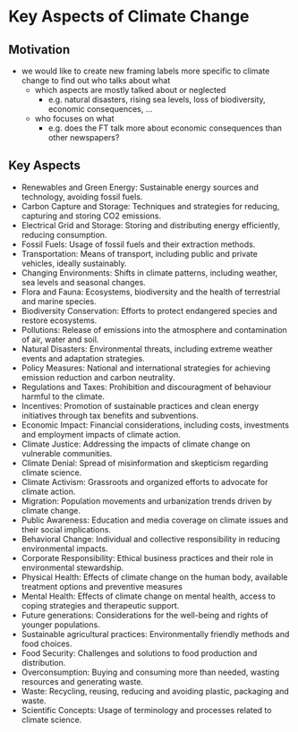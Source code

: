 # Key Aspects of Climate Change

## Motivation

- we would like to create new framing labels more specific to climate change to find out who talks about what
  - which aspects are mostly talked about or neglected
    - e.g. natural disasters, rising sea levels, loss of biodiversity, economic consequences, ...
  - who focuses on what
    - e.g. does the FT talk more about economic consequences than other newspapers?

## Key Aspects

- Renewables and Green Energy: Sustainable energy sources and technology, avoiding fossil fuels.
- Carbon Capture and Storage: Techniques and strategies for reducing, capturing and storing CO2 emissions.
- Electrical Grid and Storage: Storing and distributing energy efficiently, reducing consumption.
- Fossil Fuels: Usage of fossil fuels and their extraction methods.
- Transportation: Means of transport, including public and private vehicles, ideally sustainably.
- Changing Environments: Shifts in climate patterns, including weather, sea levels and seasonal changes.
- Flora and Fauna: Ecosystems, biodiversity and the health of terrestrial and marine species.
- Biodiversity Conservation: Efforts to protect endangered species and restore ecosystems.
- Pollutions: Release of emissions into the atmosphere and contamination of air, water and soil.
- Natural Disasters: Environmental threats, including extreme weather events and adaptation strategies.
- Policy Measures: National and international strategies for achieving emission reduction and carbon neutrality.
- Regulations and Taxes: Prohibition and discouragment of behaviour harmful to the climate.
- Incentives: Promotion of sustainable practices and clean energy initiatives through tax benefits and subventions.
- Economic Impact: Financial considerations, including costs, investments and employment impacts of climate action.
- Climate Justice: Addressing the impacts of climate change on vulnerable communities.
- Climate Denial: Spread of misinformation and skepticism regarding climate science.
- Climate Activism: Grassroots and organized efforts to advocate for climate action.
- Migration: Population movements and urbanization trends driven by climate change.
- Public Awareness: Education and media coverage on climate issues and their social implications.
- Behavioral Change: Individual and collective responsibility in reducing environmental impacts.
- Corporate Responsibility: Ethical business practices and their role in environmental stewardship.
- Physical Health: Effects of climate change on the human body, available treatment options and preventive measures
- Mental Health: Effects of climate change on mental health, access to coping strategies and therapeutic support.
- Future generations: Considerations for the well-being and rights of younger populations.
- Sustainable agricultural practices: Environmentally friendly methods and food choices.
- Food Security: Challenges and solutions to food production and distribution.
- Overconsumption: Buying and consuming more than needed, wasting resources and generating waste.
- Waste: Recycling, reusing, reducing and avoiding plastic, packaging and waste.
- Scientific Concepts: Usage of terminology and processes related to climate science.
